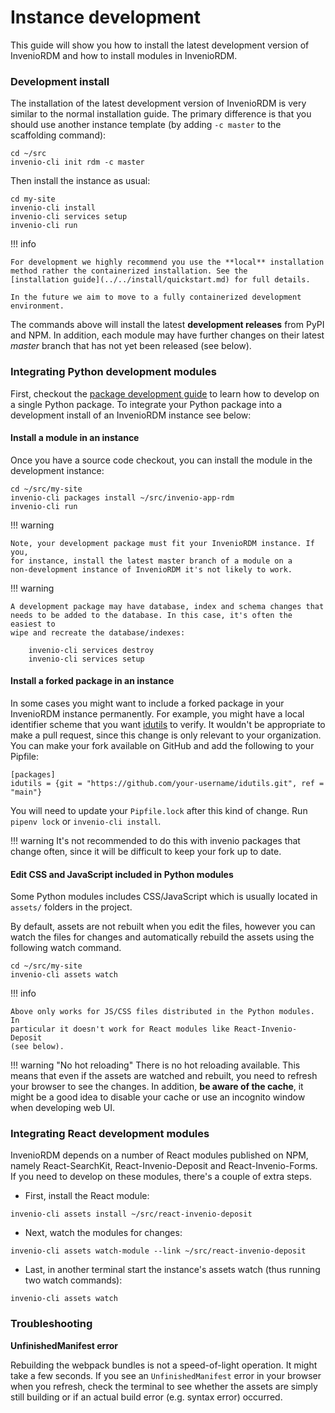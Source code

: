 # Instance development

This guide will show you how to install the latest development version of
InvenioRDM and how to install modules in InvenioRDM.

### Development install

The installation of the latest development version of InvenioRDM is very
similar to the normal installation guide. The primary difference is that you should
use another instance template (by adding ``-c master`` to the scaffolding
command):

```
cd ~/src
invenio-cli init rdm -c master
```

Then install the instance as usual:

```
cd my-site
invenio-cli install
invenio-cli services setup
invenio-cli run
```

!!! info

    For development we highly recommend you use the **local** installation
    method rather the containerized installation. See the
    [installation guide](../../install/quickstart.md) for full details.

    In the future we aim to move to a fully containerized development
    environment.

The commands above will install the latest **development releases** from PyPI
and NPM. In addition, each module may have further changes on their latest
*master* branch that has not yet been released (see below).

### Integrating Python development modules

First, checkout the [package development guide](package-development.md) to learn
how to develop on a single Python package. To integrate your Python package into
a development install of an InvenioRDM instance see below:

#### Install a module in an instance

Once you have a source code checkout, you can install the module in the
development instance:

```
cd ~/src/my-site
invenio-cli packages install ~/src/invenio-app-rdm
invenio-cli run
```

!!! warning

    Note, your development package must fit your InvenioRDM instance. If you,
    for instance, install the latest master branch of a module on a
    non-development instance of InvenioRDM it's not likely to work.

!!! warning

    A development package may have database, index and schema changes that
    needs to be added to the database. In this case, it's often the easiest to
    wipe and recreate the database/indexes:

        invenio-cli services destroy
        invenio-cli services setup

#### Install a forked package in an instance

In some cases you might want to include a forked package in your InvenioRDM
instance permanently. For example, you might have a local identifier scheme that
you want [idutils](https://github.com/inveniosoftware/idutils)
to verify. It wouldn't be appropriate to make a pull request, since this
change is only relevant to your organization. You can make your fork available on GitHub
and add the following to your Pipfile:

```
[packages]
idutils = {git = "https://github.com/your-username/idutils.git", ref = "main"}
```

You will need to update your `Pipfile.lock` after this kind of change. Run
`pipenv lock` or `invenio-cli install`.

!!! warning
    It's not recommended to do this with invenio packages that change often,
    since it will be difficult to keep your fork up to date.

#### Edit CSS and JavaScript included in Python modules

Some Python modules includes CSS/JavaScript which is usually located in
``assets/`` folders in the project.

By default, assets are not rebuilt when you edit the files, however you can
watch the files for changes and automatically rebuild the assets using the
following watch command.

```
cd ~/src/my-site
invenio-cli assets watch
```

!!! info

    Above only works for JS/CSS files distributed in the Python modules. In
    particular it doesn't work for React modules like React-Invenio-Deposit
    (see below).

!!! warning "No hot reloading"
    There is no hot reloading available. This means that even if the assets
    are watched and rebuilt, you need to refresh your browser to see the
    changes. In addition, **be aware of the cache**, it might be a good idea
    to disable your cache or use an incognito window when developing web UI.

### Integrating React development modules

InvenioRDM depends on a number of React modules published on NPM, namely
React-SearchKit, React-Invenio-Deposit and React-Invenio-Forms. If you need
to develop on these modules, there's a couple of extra steps.

- First, install the React module:

```
invenio-cli assets install ~/src/react-invenio-deposit
```

- Next, watch the modules for changes:

```
invenio-cli assets watch-module --link ~/src/react-invenio-deposit
```

- Last, in another terminal start the instance's assets watch (thus running
two watch commands):

```
invenio-cli assets watch
```

### Troubleshooting

**UnfinishedManifest error**

Rebuilding the webpack bundles is not a speed-of-light operation. It might
take a few seconds. If you see an `UnfinishedManifest` error in your
browser when you refresh, check the terminal to see whether the assets are
simply still building or if an actual build error (e.g. syntax error) occurred.
